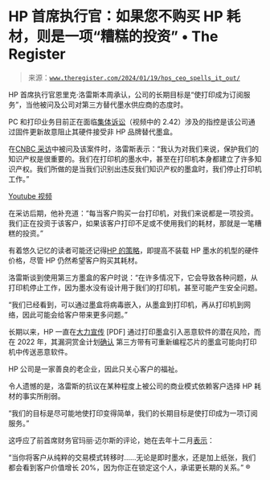 <!--yml

分类: 未分类

日期: 2024-05-27 14:55:08

-->

# HP 首席执行官：如果您不购买 HP 耗材，则是一项“糟糕的投资” • The Register

> 来源：[`www.theregister.com/2024/01/19/hps_ceo_spells_it_out/`](https://www.theregister.com/2024/01/19/hps_ceo_spells_it_out/)

HP 首席执行官恩里克·洛雷斯本周承认，公司的长期目标是“使打印成为订阅服务”，当他被问及公司对第三方替代墨水供应商的态度时。

PC 和打印业务目前正在面临[集体诉讼](https://www.theregister.com/2024/01/09/hp_class_action_ink/)（视频中的 2.42）涉及的指控是该公司通过固件更新故意阻止其硬件接受非 HP 品牌替代墨盒。

在[CNBC 采访](https://youtu.be/QPRMyQSZGuY?feature=shared)中被问及该案件时，洛雷斯表示：“我认为对我们来说，保护我们的知识产权是很重要的。我们在打印机的墨水中，甚至在打印机本身都建立了许多知识产权。我们所做的是当我们识别出违反我们知识产权的墨盒时，我们停止打印机工作。”

[Youtube 视频](https://www.youtube.com/watch?v=QPRMyQSZGuY)

在采访后期，他补充道：“每当客户购买一台打印机，对我们来说都是一项投资。我们正在投资于该客户，如果该客户打印不足或不使用我们的耗材，那就是一笔糟糕的投资。”

有着悠久记忆的读者可能还记得[HP 的策略](https://www.theregister.com/2019/10/09/hp_supplies/)，即提高不装载 HP 墨水的机型的硬件价格，尽管 HP 仍然希望客户购买其耗材。

洛雷斯谈到使用第三方墨盒的客户时说：“在许多情况下，它会导致各种问题，从打印机停止工作，因为墨水没有设计用于我们的打印机，甚至可能产生安全问题。

“我们已经看到，可以通过墨盒将病毒嵌入，从墨盒到打印机，再从打印机到网络，因此可能会给客户带来更多问题。”

长期以来，HP 一直在[大力宣传](https://h20195.www2.hp.com/V2/getpdf.aspx/4AA7-9396ENW) [PDF] 通过打印墨盒引入恶意软件的潜在风险，而在 2022 年，其漏洞赏金计划[确认](https://www.action-intell.com/2022/10/05/hp-bug-bounty-program-finds-reprogrammable-chips-open-printers-to-malware/) 第三方带有可重新编程芯片的墨盒可能向打印机中传送恶意软件。

HP 公司是一家善良的老企业，因此只关心客户的福祉。

令人遗憾的是，洛雷斯的抗议在某种程度上被公司的商业模式依赖客户选择 HP 耗材的事实所削弱。

“我们的目标是尽可能地使打印变得简单，我们的长期目标是使打印成为一项订阅服务。”

这呼应了前首席财务官玛丽·迈尔斯的评论，她在去年十二月[表示](https://www.theregister.com/2023/12/04/hp_printer_lockin/)：

“当你将客户从纯粹的交易模式转移时……无论是即时墨水，还是加上纸张，我们都会看到客户价值增长 20%，因为你正在锁定这个人，承诺更长期的关系。” ®
